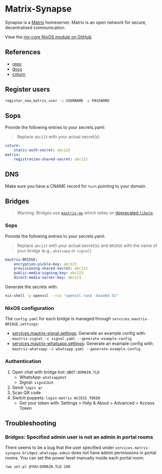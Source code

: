 # Matrix-Synapse

Synapse is a [Matrix](https://matrix.org/) homeserver. Matrix is an open network for secure, decentralised communication.

View the [*nix-core* NixOS module on GitHub](https://github.com/sid115/nix-core/tree/master/modules/nixos/matrix-synapse).

## References

- [repo](https://github.com/element-hq/synapse)
- [docs](https://matrix-org.github.io/synapse/latest/welcome_and_overview.html)
- [coturn](https://github.com/coturn/coturn)

## Register users

```bash
register_new_matrix_user -u USERNAME -p PASSWORD
```

## Sops

Provide the following entries to your secrets.yaml:

> Replace `abc123` with your actual secret(s)

```yaml
coturn:
    static-auth-secret: abc123
matrix:
    registration-shared-secret: abc123
```

## DNS

Make sure you have a CNAME record for `turn` pointing to your domain.

## Bridges

> Warning: Bridges use [`mautrix-go`](https://github.com/mautrix/go) which relies on [deprecated `libolm`](https://github.com/mautrix/go/issues/262).

### Sops

Provide the following entries to your secrets.yaml:

> Replace `abc123` with your actual secret(s) and `BRIDGE` with the name of your bridge (e.g., `whatsapp` or `signal`)

```yaml
mautrix-BRIDGE:
    encryption-pickle-key: abc123
    provisioning-shared-secret: abc123
    public-media-signing-key: abc123
    direct-media-server-key: abc123
```

Generate the secrets with:

```bash
nix-shell -p openssl --run "openssl rand -base64 32"
```

### NixOS configuration

The `config.yaml` for each bridge is managed through `services.mautrix-BRIDGE.settings`:

- [services.mautrix-signal.settings](https://search.nixos.org/options?channel=unstable&query=services.mautrix-signal.settings): Generate an example config with: `mautrix-signal -c signal.yaml --generate-example-config`
- [services.mautrix-whatsapp.settings](https://search.nixos.org/options?channel=unstable&query=services.mautrix-whatsapp.settings): Generate an example config with: `mautrix-whatsapp -c whatsapp.yaml --generate-example-config`

### Authentication

1. Open chat with bridge bot: `@BOT:DOMAIN.TLD`
    - WhatsApp: `whatsappbot`
    - Signal: `signalbot`
1. Send: `login qr`
1. Scan QR code
1. Switch puppets: `login-matrix ACCESS_TOKEN`
    - Get your token with: Settings > Help & About > Advanced > Access Token

## Troubleshooting

### Bridges: Specified admin user is not an admin in portal rooms

There seems to be a bug that the user specified under `services.matrix-synapse.bridges.whatsapp.admin` does not have admin permissions in portal rooms. You can set the power level manually inside each portal room:

```plaintext
!wa set-pl @YOU:DOMAIN.TLD 100
```
